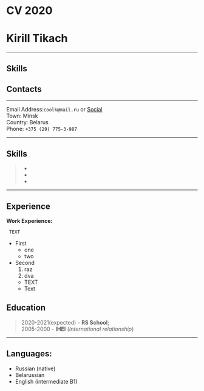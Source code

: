 # **CV 2020**
# **Kirill Tikach**
***
## **Skills**
## **Contacts**
***
Email Address:`coolk@mail.ru` or [Social](https:\\google.com)   
Town: Minsk\
Country: Belarus\
Phone: `+375 (29) 775-3-987`
***
## Skills
>*
>*  
>* 
***

## Experience

**Work Experience:**

     TEXT

- First 
  - one
  - two
- Second 
  1. raz
  2. dva
    * TEXT
    * Text

## Education
>2020-2021(expected) - **RS School**;     
>2005-2000 -  **IHEI**  (*International relationship*) 
***
## Languages:
* Russian (native)
* Belarussian
* English (intermediate B1)

